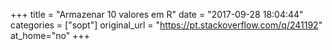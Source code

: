 +++
title = "Armazenar 10 valores em R"
date = "2017-09-28 18:04:44"
categories = ["sopt"]
original_url = "https://pt.stackoverflow.com/q/241192"
at_home="no"
+++

